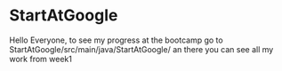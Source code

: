 # StartAtGoogle

Hello Everyone,
to see my progress at the bootcamp go to StartAtGoogle/src/main/java/StartAtGoogle/
an there you can see all my work from week1
